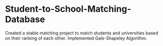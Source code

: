 # Student-to-School-Matching-Database
Created a stable matching project to match students and universities based on their ranking of each other. Implemented Gale-Shapeley Algorithm.
